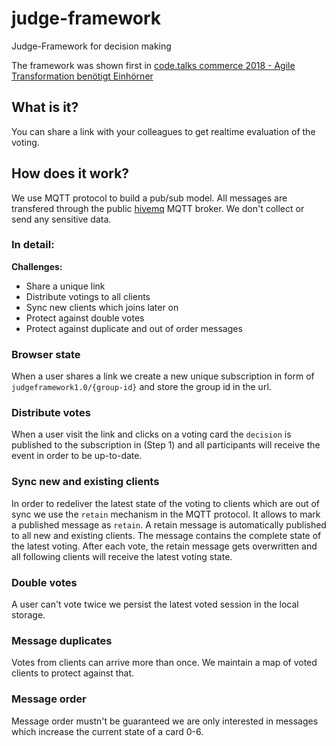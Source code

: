 # judge-framework

Judge-Framework for decision making

The framework was shown first in [code.talks commerce 2018 - Agile Transformation benötigt Einhörner](https://www.youtube.com/watch?v=t4eVn_MxOUQ)

## What is it?

You can share a link with your colleagues to get realtime evaluation of the voting.

## How does it work?

We use MQTT protocol to build a pub/sub model. All messages are transfered through the public [hivemq](https://www.hivemq.com/public-mqtt-broker/) MQTT broker.
We don't collect or send any sensitive data.

### In detail:

**Challenges:**

- Share a unique link
- Distribute votings to all clients
- Sync new clients which joins later on
- Protect against double votes
- Protect against duplicate and out of order messages

### Browser state

When a user shares a link we create a new unique subscription in form of `judgeframework1.0/{group-id}` and store the group id in the url.

### Distribute votes

When a user visit the link and clicks on a voting card the `decision` is published to the subscription in (Step 1) and all participants will receive the event in order to be up-to-date.

### Sync new and existing clients

In order to redeliver the latest state of the voting to clients which are out of sync we use the `retain` mechanism in the MQTT protocol. It allows to mark a published message as `retain`. A retain message is automatically published to all new and existing clients. The message contains the complete state of the latest voting. After each vote, the retain message gets overwritten and all following clients will receive the latest voting state.

### Double votes

A user can't vote twice we persist the latest voted session in the local storage.

### Message duplicates

Votes from clients can arrive more than once. We maintain a map of voted clients to protect against that.

### Message order

Message order mustn't be guaranteed we are only interested in messages which increase the current state of a card 0-6.
